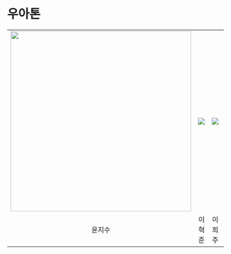 # 우아톤

<table align="center">
  <tr>
    <td align="center"><a href="https://github.com/Yoonjit"><img src=https://avatars.githubusercontent.com/u/71868045?v=4 width=420"/></td>
    <td align="center"><a href="https://github.com/Aninnom"><img src=https://avatars.githubusercontent.com/u/87690562?v=4"/></td>
    <td align="center"><a href="https://github.com/HEE37"><img src=https://avatars.githubusercontent.com/u/132256072?v=4"/></td>
    <td align="center"><a href="https://github.com/FiyeroHan"><img src=https://avatars.githubusercontent.com/u/107747566?v=4"/></td>
  </tr>
  <tr>
    <td align="center">윤지수</td>
    <td align="center">이혁준</td>
    <td align="center">이희주</td>
    <td align="center">한승우</td>
  </tr>
</table>
